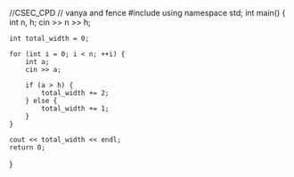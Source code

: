//CSEC_CPD
// vanya and fence 
#include <iostream>
using namespace std;
int main() {
    int n, h;
    cin >> n >> h; 

    int total_width = 0; 

    for (int i = 0; i < n; ++i) {
        int a;
        cin >> a; 

        if (a > h) {
            total_width += 2; 
        } else {
            total_width += 1; 
        }
    }

    cout << total_width << endl;
    return 0;
}
